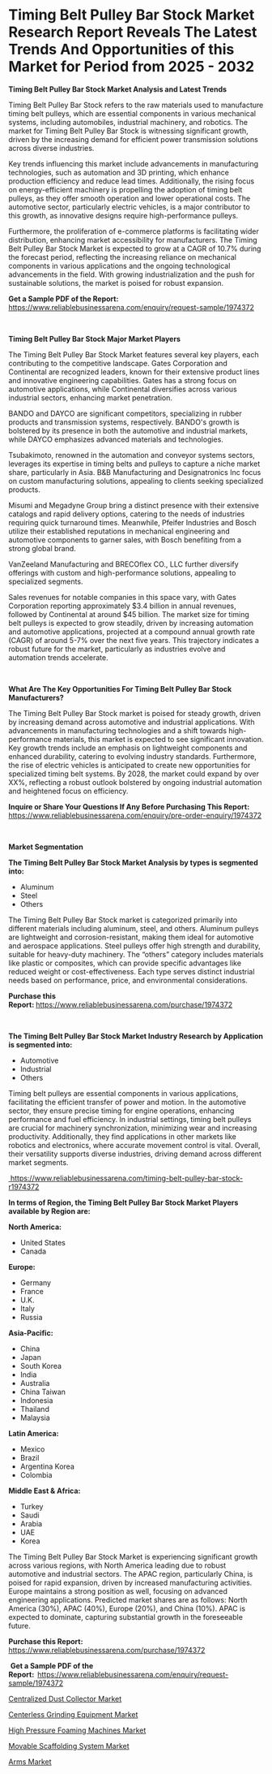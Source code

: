 <p><h1>Timing Belt Pulley Bar Stock Market Research Report Reveals The Latest Trends And Opportunities of this Market for Period from 2025 - 2032</h1></p><p><strong>Timing Belt Pulley Bar Stock Market Analysis and Latest Trends</strong></p>
<p><p>Timing Belt Pulley Bar Stock refers to the raw materials used to manufacture timing belt pulleys, which are essential components in various mechanical systems, including automobiles, industrial machinery, and robotics. The market for Timing Belt Pulley Bar Stock is witnessing significant growth, driven by the increasing demand for efficient power transmission solutions across diverse industries. </p><p>Key trends influencing this market include advancements in manufacturing technologies, such as automation and 3D printing, which enhance production efficiency and reduce lead times. Additionally, the rising focus on energy-efficient machinery is propelling the adoption of timing belt pulleys, as they offer smooth operation and lower operational costs. The automotive sector, particularly electric vehicles, is a major contributor to this growth, as innovative designs require high-performance pulleys.</p><p>Furthermore, the proliferation of e-commerce platforms is facilitating wider distribution, enhancing market accessibility for manufacturers. The Timing Belt Pulley Bar Stock Market is expected to grow at a CAGR of 10.7% during the forecast period, reflecting the increasing reliance on mechanical components in various applications and the ongoing technological advancements in the field. With growing industrialization and the push for sustainable solutions, the market is poised for robust expansion.</p></p>
<p><strong>Get a Sample PDF of the Report:&nbsp;</strong> <a href="https://www.reliablebusinessarena.com/enquiry/request-sample/1974372?utm_campaign=1891&utm_medium=2&utm_source=Github&utm_content=ia&utm_term=10042025&utm_id=timing-belt-pulley-bar-stock">https://www.reliablebusinessarena.com/enquiry/request-sample/1974372</a></p>
<p>&nbsp;</p>
<p><strong>Timing Belt Pulley Bar Stock Major Market Players</strong></p>
<p><p>The Timing Belt Pulley Bar Stock Market features several key players, each contributing to the competitive landscape. Gates Corporation and Continental are recognized leaders, known for their extensive product lines and innovative engineering capabilities. Gates has a strong focus on automotive applications, while Continental diversifies across various industrial sectors, enhancing market penetration.</p><p>BANDO and DAYCO are significant competitors, specializing in rubber products and transmission systems, respectively. BANDO's growth is bolstered by its presence in both the automotive and industrial markets, while DAYCO emphasizes advanced materials and technologies.</p><p>Tsubakimoto, renowned in the automation and conveyor systems sectors, leverages its expertise in timing belts and pulleys to capture a niche market share, particularly in Asia. B&B Manufacturing and Designatronics Inc focus on custom manufacturing solutions, appealing to clients seeking specialized products.</p><p>Misumi and Megadyne Group bring a distinct presence with their extensive catalogs and rapid delivery options, catering to the needs of industries requiring quick turnaround times. Meanwhile, Pfeifer Industries and Bosch utilize their established reputations in mechanical engineering and automotive components to garner sales, with Bosch benefiting from a strong global brand.</p><p>VanZeeland Manufacturing and BRECOflex CO., LLC further diversify offerings with custom and high-performance solutions, appealing to specialized segments.</p><p>Sales revenues for notable companies in this space vary, with Gates Corporation reporting approximately $3.4 billion in annual revenues, followed by Continental at around $45 billion. The market size for timing belt pulleys is expected to grow steadily, driven by increasing automation and automotive applications, projected at a compound annual growth rate (CAGR) of around 5-7% over the next five years. This trajectory indicates a robust future for the market, particularly as industries evolve and automation trends accelerate.</p></p>
<p>&nbsp;</p>
<p><strong>What Are The Key Opportunities For Timing Belt Pulley Bar Stock Manufacturers?</strong></p>
<p><p>The Timing Belt Pulley Bar Stock market is poised for steady growth, driven by increasing demand across automotive and industrial applications. With advancements in manufacturing technologies and a shift towards high-performance materials, this market is expected to see significant innovation. Key growth trends include an emphasis on lightweight components and enhanced durability, catering to evolving industry standards. Furthermore, the rise of electric vehicles is anticipated to create new opportunities for specialized timing belt systems. By 2028, the market could expand by over XX%, reflecting a robust outlook bolstered by ongoing industrial automation and heightened focus on efficiency.</p></p>
<p><strong>Inquire or Share Your Questions If Any Before Purchasing This Report:</strong> <a href="https://www.reliablebusinessarena.com/enquiry/pre-order-enquiry/1974372?utm_campaign=1891&utm_medium=2&utm_source=Github&utm_content=ia&utm_term=10042025&utm_id=timing-belt-pulley-bar-stock">https://www.reliablebusinessarena.com/enquiry/pre-order-enquiry/1974372</a></p>
<p>&nbsp;</p>
<p><strong>Market Segmentation</strong></p>
<p><strong>The Timing Belt Pulley Bar Stock Market Analysis by types is segmented into:</strong></p>
<p><ul><li>Aluminum</li><li>Steel</li><li>Others</li></ul></p>
<p><p>The Timing Belt Pulley Bar Stock market is categorized primarily into different materials including aluminum, steel, and others. Aluminum pulleys are lightweight and corrosion-resistant, making them ideal for automotive and aerospace applications. Steel pulleys offer high strength and durability, suitable for heavy-duty machinery. The “others” category includes materials like plastic or composites, which can provide specific advantages like reduced weight or cost-effectiveness. Each type serves distinct industrial needs based on performance, price, and environmental considerations.</p></p>
<p><strong>Purchase this Report:&nbsp;</strong><a href="https://www.reliablebusinessarena.com/purchase/1974372?utm_campaign=1891&utm_medium=2&utm_source=Github&utm_content=ia&utm_term=10042025&utm_id=timing-belt-pulley-bar-stock">https://www.reliablebusinessarena.com/purchase/1974372</a></p>
<p>&nbsp;</p>
<p><strong>The Timing Belt Pulley Bar Stock Market Industry Research by Application is segmented into:</strong></p>
<p><ul><li>Automotive</li><li>Industrial</li><li>Others</li></ul></p>
<p><p>Timing belt pulleys are essential components in various applications, facilitating the efficient transfer of power and motion. In the automotive sector, they ensure precise timing for engine operations, enhancing performance and fuel efficiency. In industrial settings, timing belt pulleys are crucial for machinery synchronization, minimizing wear and increasing productivity. Additionally, they find applications in other markets like robotics and electronics, where accurate movement control is vital. Overall, their versatility supports diverse industries, driving demand across different market segments.</p></p>
<p><a href="https://www.reliablebusinessarena.com/timing-belt-pulley-bar-stock-r1974372?utm_campaign=1891&utm_medium=2&utm_source=Github&utm_content=ia&utm_term=10042025&utm_id=timing-belt-pulley-bar-stock">&nbsp;https://www.reliablebusinessarena.com/timing-belt-pulley-bar-stock-r1974372</a></p>
<p><strong>In terms of Region, the Timing Belt Pulley Bar Stock Market Players available by Region are:</strong></p>
<p>
    <p> <strong> North America: </strong>
        <ul>
            <li>United States</li>
            <li>Canada</li>
        </ul>
        </p> 
    <p> <strong> Europe: </strong>
        <ul>
            <li>Germany</li>
            <li>France</li>
            <li>U.K.</li>
            <li>Italy</li>
            <li>Russia</li>
        </ul>
        </p> 
    <p> <strong> Asia-Pacific: </strong>
        <ul>
            <li>China</li>
            <li>Japan</li>
            <li>South Korea</li>
            <li>India</li>
            <li>Australia</li>
            <li>China Taiwan</li>
            <li>Indonesia</li>
            <li>Thailand</li>
            <li>Malaysia</li>
        </ul>
        </p> 
    <p> <strong> Latin America: </strong>
        <ul>
            <li>Mexico</li>
            <li>Brazil</li>
            <li>Argentina Korea</li>
            <li>Colombia</li>
        </ul>
        </p> 
    <p> <strong> Middle East & Africa: </strong>
        <ul>
            <li>Turkey</li>
            <li>Saudi</li>
            <li>Arabia</li>
            <li>UAE</li>
            <li>Korea</li>
        </ul>
    </p>
    </p>
<p><p>The Timing Belt Pulley Bar Stock Market is experiencing significant growth across various regions, with North America leading due to robust automotive and industrial sectors. The APAC region, particularly China, is poised for rapid expansion, driven by increased manufacturing activities. Europe maintains a strong position as well, focusing on advanced engineering applications. Predicted market shares are as follows: North America (30%), APAC (40%), Europe (20%), and China (10%). APAC is expected to dominate, capturing substantial growth in the foreseeable future.</p></p>
<p><strong>Purchase this Report: </strong><a href="https://www.reliablebusinessarena.com/purchase/1974372?utm_campaign=1891&utm_medium=2&utm_source=Github&utm_content=ia&utm_term=10042025&utm_id=timing-belt-pulley-bar-stock">https://www.reliablebusinessarena.com/purchase/1974372</a></p>
<p>&nbsp;<strong>Get a Sample PDF of the Report:&nbsp;&nbsp;</strong><a href="https://www.reliablebusinessarena.com/enquiry/request-sample/1974372?utm_campaign=1891&utm_medium=2&utm_source=Github&utm_content=ia&utm_term=10042025&utm_id=timing-belt-pulley-bar-stock">https://www.reliablebusinessarena.com/enquiry/request-sample/1974372</a></p>
<p><strong></strong></p>
<p><p><a href="https://github.com/gunbybeahmg1/Market-Research-Report-List-1/blob/main/centralized-dust-collector-market.md?utm_campaign=1891&utm_medium=2&utm_source=Github&utm_content=ia&utm_term=10042025&utm_id=timing-belt-pulley-bar-stock">Centralized Dust Collector Market</a></p><p><a href="https://github.com/celpabembes/Market-Research-Report-List-1/blob/main/centerless-grinding-equipment-market.md?utm_campaign=1891&utm_medium=2&utm_source=Github&utm_content=ia&utm_term=10042025&utm_id=timing-belt-pulley-bar-stock">Centerless Grinding Equipment Market</a></p><p><a href="https://github.com/mateyappiazo/Market-Research-Report-List-1/blob/main/high-pressure-foaming-machines-market.md?utm_campaign=1891&utm_medium=2&utm_source=Github&utm_content=ia&utm_term=10042025&utm_id=timing-belt-pulley-bar-stock">High Pressure Foaming Machines Market</a></p><p><a href="https://github.com/voetzeszuh/Market-Research-Report-List-1/blob/main/movable-scaffolding-system-market.md?utm_campaign=1891&utm_medium=2&utm_source=Github&utm_content=ia&utm_term=10042025&utm_id=timing-belt-pulley-bar-stock">Movable Scaffolding System Market</a></p><p><a href="https://github.com/signallaikun/Market-Research-Report-List-1/blob/main/arms-market.md?utm_campaign=1891&utm_medium=2&utm_source=Github&utm_content=ia&utm_term=10042025&utm_id=timing-belt-pulley-bar-stock">Arms Market</a></p></p>